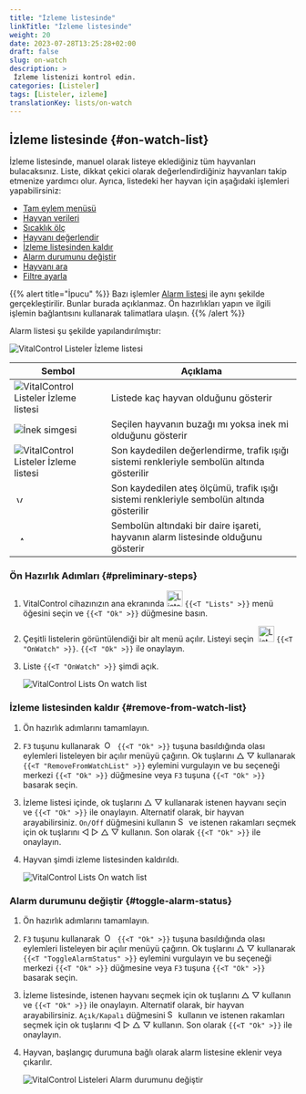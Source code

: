 ```yaml
---
title: "İzleme listesinde"
linkTitle: "İzleme listesinde"
weight: 20
date: 2023-07-28T13:25:28+02:00
draft: false
slug: on-watch
description: >
 İzleme listenizi kontrol edin.
categories: [Listeler]
tags: [Listeler, izleme]
translationKey: lists/on-watch
---
```

## İzleme listesinde {#on-watch-list}

İzleme listesinde, manuel olarak listeye eklediğiniz tüm hayvanları bulacaksınız. Liste, dikkat çekici olarak değerlendirdiğiniz hayvanları takip etmenize yardımcı olur. Ayrıca, listedeki her hayvan için aşağıdaki işlemleri yapabilirsiniz:

- [Tam eylem menüsü](../alarm/#full-action-menu)
- [Hayvan verileri](../alarm/#animal-data)
- [Sıcaklık ölç](../alarm/#take-temperature)
- [Hayvanı değerlendir](../alarm/#rate-animal)
- [İzleme listesinden kaldır](#remove-from-watch-list)
- [Alarm durumunu değiştir](#toggle-alarm-status)
- [Hayvanı ara](../alarm/#search-animal)
- [Filtre ayarla](../alarm/#set-filter)

{{% alert title="İpucu" %}}
Bazı işlemler [Alarm listesi](../alarm) ile aynı şekilde gerçekleştirilir. Bunlar burada açıklanmaz. Ön hazırlıkları yapın ve ilgili işlemin bağlantısını kullanarak talimatlara ulaşın.
{{% /alert %}}

Alarm listesi şu şekilde yapılandırılmıştır:

   ![VitalControl Listeler İzleme listesi](../images/onwatchstructure.png "İzleme listesinin yapısı")

|Sembol   | Açıklama
|---------|-----
| ![VitalControl Listeler İzleme listesi](../images/kopf.png "Sürü büyüklüğü sayacı") | Listede kaç hayvan olduğunu gösterir
| ![İnek simgesi](../images/kopf2.png "İnek başı") | Seçilen hayvanın buzağı mı yoksa inek mi olduğunu gösterir
| ![VitalControl Listeler İzleme listesi](../images/auge.png "Değerlendirme") | Son kaydedilen değerlendirme, trafik ışığı sistemi renkleriyle sembolün altında gösterilir
| &nbsp;<img src="/icons/actions/temperature.svg" width="12" align="bottom" alt="Vücut sıcaklığı" title="Vücut sıcaklığı" /> | Son kaydedilen ateş ölçümü, trafik ışığı sistemi renkleriyle sembolün altında gösterilir
| &nbsp;&nbsp;<img src="/icons/header/alarm.svg" width="8" align="bottom" alt="Alarmda hayvanı göster" title="Alarmda hayvan" /> | Sembolün altındaki bir daire işareti, hayvanın alarm listesinde olduğunu gösterir

### Ön Hazırlık Adımları {#preliminary-steps}

1. VitalControl cihazınızın ana ekranında <img src="/icons/main/lists.svg" width="28" align="bottom" alt="Lists" /> `{{<T "Lists" >}}` menü öğesini seçin ve `{{<T "Ok" >}}` düğmesine basın.

2. Çeşitli listelerin görüntülendiği bir alt menü açılır. Listeyi seçin &nbsp;<img src="/icons/lists/onwatch.svg" width="28" align="bottom" alt="List 'On watch'" /> `{{<T "OnWatch" >}}`. `{{<T "Ok" >}}` ile onaylayın.

3. Liste `{{<T "OnWatch" >}}` şimdi açık.

   ![VitalControl Lists On watch list](../images/firststeps2.png "Preliminary Steps")

### İzleme listesinden kaldır {#remove-from-watch-list}

1. Ön hazırlık adımlarını tamamlayın.

2. `F3` tuşunu kullanarak &nbsp;<img src="/icons/footer/open-popup.svg" width="15" align="bottom" alt="Open popup" />&nbsp; `{{<T "Ok" >}}` tuşuna basıldığında olası eylemleri listeleyen bir açılır menüyü çağırın. Ok tuşlarını △ ▽ kullanarak `{{<T "RemoveFromWatchList" >}}` eylemini vurgulayın ve bu seçeneği merkezi `{{<T "Ok" >}}` düğmesine veya `F3` tuşuna `{{<T "Ok" >}}` basarak seçin.

3. İzleme listesi içinde, ok tuşlarını △ ▽ kullanarak istenen hayvanı seçin ve `{{<T "Ok" >}}` ile onaylayın. Alternatif olarak, bir hayvan arayabilirsiniz. `On/Off` düğmesini kullanın <img src="/icons/footer/search.svg" width="15" align="bottom" alt="Search" /> ve istenen rakamları seçmek için ok tuşlarını ◁ ▷ △ ▽ kullanın. Son olarak `{{<T "Ok" >}}` ile onaylayın.

4. Hayvan şimdi izleme listesinden kaldırıldı.

   ![VitalControl Lists On watch list](../images/remove.png "Remove from watch list")

### Alarm durumunu değiştir {#toggle-alarm-status}

1. Ön hazırlık adımlarını tamamlayın.

2. `F3` tuşunu kullanarak &nbsp;<img src="/icons/footer/open-popup.svg" width="15" align="bottom" alt="Open popup" />&nbsp; `{{<T "Ok" >}}` tuşuna basıldığında olası eylemleri listeleyen bir açılır menüyü çağırın. Ok tuşlarını △ ▽ kullanarak `{{<T "ToggleAlarmStatus" >}}` eylemini vurgulayın ve bu seçeneği merkezi `{{<T "Ok" >}}` düğmesine veya `F3` tuşuna `{{<T "Ok" >}}` basarak seçin.

3. İzleme listesinde, istenen hayvanı seçmek için ok tuşlarını △ ▽ kullanın ve `{{<T "Ok" >}}` ile onaylayın. Alternatif olarak, bir hayvan arayabilirsiniz. `Açık/Kapalı` düğmesini <img src="/icons/footer/search.svg" width="15" align="bottom" alt="Search" /> kullanın ve istenen rakamları seçmek için ok tuşlarını ◁ ▷ △ ▽ kullanın. Son olarak `{{<T "Ok" >}}` ile onaylayın.

4. Hayvan, başlangıç durumuna bağlı olarak alarm listesine eklenir veya çıkarılır.

   ![VitalControl Listeleri Alarm durumunu değiştir](../images/alarmstatus.png "Alarm durumunu değiştir")
